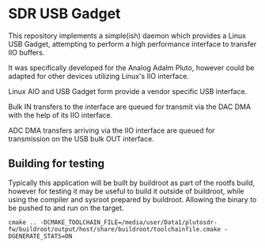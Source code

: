 # SDR USB Gadget

This repository implements a simple(ish) daemon which provides a Linux USB Gadget, attempting to perform a high performance interface to transfer IIO buffers.

It was specifically developed for the Analog Adalm Pluto, however could be adapted for other devices utilizing Linux's IIO interface.

Linux AIO and USB Gadget form provide a vendor specific USB interface.

Bulk IN transfers to the interface are queued for transmit via the DAC DMA with the help of its IIO interface.

ADC DMA transfers arriving via the IIO interface are queued for transmission on the USB bulk OUT interface.

## Building for testing

Typically this application will be built by buildroot as part of the rootfs build, however for testing it may be useful to build it outside of buildroot, while using the compiler and sysroot prepared by buildroot. Allowing the binary to be pushed to and run on the target.

```
cmake .. -DCMAKE_TOOLCHAIN_FILE=/media/user/Data1/plutosdr-fw/buildroot/output/host/share/buildroot/toolchainfile.cmake -DGENERATE_STATS=ON
```
